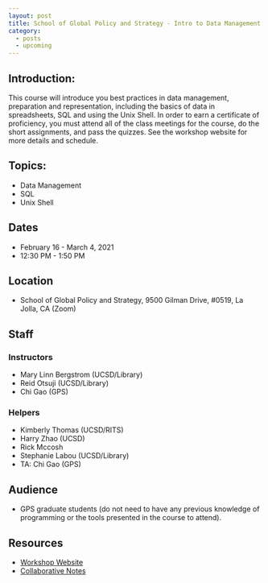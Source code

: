 ```yaml
---
layout: post
title: School of Global Policy and Strategy - Intro to Data Management (2021)
category:
  - posts
  - upcoming
---
```


## Introduction:

This course will introduce you best practices in data management, preparation and representation, including the basics of data in spreadsheets, SQL and using the Unix Shell. In order to earn a certificate of proficiency, you must attend all of the class meetings for the course, do the short assignments, and pass the quizzes. See the workshop website for more details and schedule.


## Topics:

* Data Management
* SQL
* Unix Shell


## Dates

* February 16 - March 4, 2021
* 12:30 PM - 1:50 PM

## Location

* School of Global Policy and Strategy, 9500 Gilman Drive, #0519, La Jolla, CA (Zoom)


## Staff

### Instructors
* Mary Linn Bergstrom (UCSD/Library)
* Reid Otsuji (UCSD/Library)
* Chi Gao (GPS)

### Helpers
* Kimberly Thomas (UCSD/RITS)
* Harry Zhao (UCSD)
* Rick Mccosh
* Stephanie Labou (UCSD/Library)
* TA: Chi Gao (GPS)


## Audience

* GPS graduate students (do not need to have any previous knowledge of programming or the tools presented in the course to attend).


## Resources

* [Workshop Website](https://ucsdlib.github.io/win2021-gps-intro-dm/)
* [Collaborative Notes](https://hackmd.io/i49hTFHZTf-z4qNVKQOMuQ)
